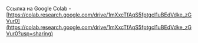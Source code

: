 Ссылка на Google Colab - [https://colab.research.google.com/drive/1mXxcTfAqS5fptgcl1uBEdVdke_zGVur0](https://colab.research.google.com/drive/1mXxcTfAqS5fptgcl1uBEdVdke_zGVur0?usp=sharing)
